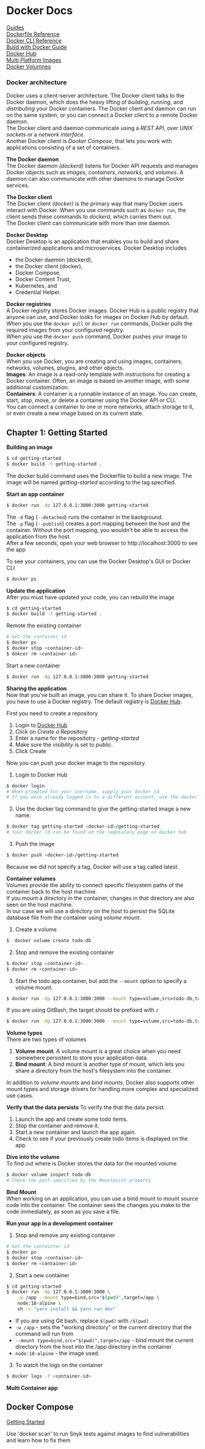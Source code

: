 # Docker Docs
[Guides](https://docs.docker.com/guides/)  
[Dockerfile Reference](https://docs.docker.com/reference/dockerfile/)  
[Docker CLI Reference](https://docs.docker.com/reference/cli/docker/)  
[Build with Docker Guide](https://docs.docker.com/build/guide/)  
[Docker Hub](https://docs.docker.com/docker-hub/)  
[Multi Platform Images](https://docs.docker.com/build/building/multi-platform/)  
[Docker Volumnes](https://docs.docker.com/storage/volumes/)  

### Docker architecture
Docker uses a client-server architecture. The Docker client talks to the Docker daemon, which does the heavy lifting of _building_, _running_, and _distributing_ your Docker containers. The Docker client and daemon can run on the same system, or you can connect a Docker client to a remote Docker daemon.  
The Docker client and daemon communicate using a _REST API_, over _UNIX sockets_ or a _network interface_.  
Another Docker client is _Docker Compose_, that lets you work with applications consisting of a set of containers.

__The Docker daemon__  
The Docker daemon _(dockerd)_ listens for Docker API requests and manages Docker objects such as _images_, _containers_, _networks_, and _volumes_. A daemon can also communicate with other daemons to manage Docker services.

__The Docker client__   
The Docker client _(docker)_ is the primary way that many Docker users interact with Docker. When you use commands such as `docker run`, the client sends these commands to _dockerd_, which carries them out.  
The Docker client can communicate with more than one daemon.

__Docker Desktop__  
Docker Desktop is an application that enables you to build and share containerized applications and microservices. Docker Desktop includes
* the Docker daemon (dockerd),
* the Docker client (docker),
* Docker Compose,
* Docker Content Trust,
* Kubernetes, and
* Credential Helper.

__Docker registries__  
A Docker registry stores Docker images. Docker Hub is a public registry that anyone can use, and Docker looks for images on Docker Hub by default.  
When you use the `docker pull` or `docker run` commands, Docker pulls the required images from your configured registry.   
When you use the `docker push` command, Docker pushes your image to your configured registry.  

__Docker objects__  
When you use Docker, you are creating and using images, containers, networks, volumes, plugins, and other objects.  
__Images__: An image is a read-only template with instructions for creating a Docker container. Often, an image is based on another image, with some additional customization.  
__Containers__: A container is a runnable instance of an image. You can create, start, stop, move, or delete a container using the Docker API or CLI.  
You can connect a container to one or more networks, attach storage to it, or even create a new image based on its current state.

## Chapter 1: Getting Started
__Building an image__  
```bash
$ cd getting-started
$ docker build -t getting-started .
```
The docker build command uses the Dockerfile to build a new image. The image will be named _getting-started_ according to the tag specified.

__Start an app container__  
```bash
$ docker run -dp 127.0.0.1:3000:3000 getting-started
```  
The `-d` flag (`--detached`) runs the container in the background.   
The `-p` flag (`--publish`) creates a port mapping between the host and the container. Without the port mapping, you wouldn't be able to access the application from the host.  
After a few seconds, open your web browser to http://localhost:3000 to see the app

To see your containers, you can use the  Docker Desktop's GUI or Docker CLI
```bash
$ docker ps
```

__Update the application__   
After you must have updated your code, you can rebuild the image
```bash
$ cd getting-started
$ docker build -t getting-started .
```  
Remote the existing container
```bash
# Get the container id
$ docker ps
$ docker stop <container-id>
$ dokcer rm <container-id>
```
Start a new container
```bash
$ docker run -dp 127.0.0.1:3000:3000 getting-started
```  

__Sharing the application__  
Now that you've built an image, you can share it. To share Docker images, you have to use a Docker registry. The default registry is [Docker Hub](https://hub.docker.com/).     

First you need to create a repository
1. Login to [Docker Hub](https://hub.docker.com)
2. Click on _Create a Repository_
3. Enter a name for the repositotry - _getting-started_
4. Make sure the _visibility_ is set to _public_.
5. Click Create

Now you can push your docker image to the repository
1. Login to Docker Hub
```bash
$ docker login
# When prompted for your username, supply your docker id
# If you were already logged in to a different account, use the docker logout command
```
2. Use the docker tag command to give the getting-started image a new name.
```bash
$ docker tag getting-started <docker-id>/getting-started
# Your docker id can be found on the repository page on Docker hub
```
3. Push the image
```bash
$ docker push <docker-id>/getting-started
```
Because we did not specify a tag, Docker will use a tag called latest.  

__Container volumes__  
Volumes provide the ability to connect specific filesystem paths of the container back to the host machine.  
If you mount a directory in the container, changes in that directory are also seen on the host machine.  
In our case we will use a directory on the host to persist the SQLite database file from the container using _volume mount_.  
1. Create a volume
```bash
$  docker volume create todo-db
```
2. Stop and remove the existing container
```bash
$ docker stop <container-id>
$ docker rm <container-id>
```
3. Start the todo app container, but add the `--mount` option to specify a volume mount.
```bash
$ docker run -dp 127.0.0.1:3000:3000 --mount type=volume,src=todo-db,target=/etc/todos getting-started
```
If you are using GitBash, the target should be prefixed with `/`
```bash
$ docker run -dp 127.0.0.1:3000:3000 --mount type=volume,src=todo-db,target=//etc/todos getting-started
```

__Volume types__  
There are two types of volumes
1. __Volume mount__: A volume mount is a great choice when you need somewhere persistent to store your application data.
2. __Bind mount__: A bind mount is another type of mount, which lets you share a directory from the host's filesystem into the container.  

In addition to _volume mounts_ and _bind mounts_, Docker also supports other mount types and storage drivers for handling more complex and specialized use cases.

__Verify that the data persists__
To verify the that the data persist.
1. Launch the app and create some todo items.
2. Stop the container and remove it.
3. Start a new container and launch the app again.
4. Check to see if your previously create todo items is displayed on the app.

__Dive into the volume__  
To find out where is Docker stores the data for the mounted volume
```bash
$ docker volume inspect todo-db
# Check the path specified by the Mountpoint property
```

__Bind Mount__  
When working on an application, you can use a bind mount to mount source code into the container. The container sees the changes you make to the code immediately, as soon as you save a file.

__Run your app in a development container__  
1. Stop and remove any existing container
```bash
# Get the containter id
$ docker ps
$ docker stop <container-id>
$ docker rm <container-id>
```
2. Start a new container
```bash
$ cd getting-started
$ docker run -dp 127.0.0.1:3000:3000 \
    -w /app --mount type=bind,src="$(pwd)",target=/app \
    node:18-alpine \
    sh -c "yarn install && yarn run dev"
```
* If you are using Git bash, replace `$(pwd)` with `/$(pwd)`
* `-w /app` - sets the "working directory" or the current directory that the command will run from
* `--mount type=bind,src="$(pwd)",target=/app` - bind mount the current directory from the host into the /app directory in the container
* `node:18-alpine` - the image used.
3. To watch the logs on the container
```bash
$ docker logs -f <container-id>
```

__Multi Container app__  


## Docker Compose
[Getting Started](https://docs.docker.com/compose/gettingstarted/)


Use 'docker scan' to run Snyk tests against images to find vulnerabilities and learn how to fix them    
